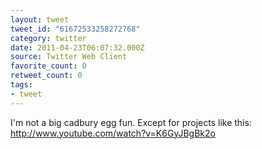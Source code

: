 ```yaml
---
layout: tweet
tweet_id: "61672533258272768"
category: twitter
date: 2011-04-23T06:07:32.000Z
source: Twitter Web Client
favorite_count: 0
retweet_count: 0
tags:
- tweet
---
```


I'm not a big cadbury egg fun. Except for projects like this: http://www.youtube.com/watch?v=K6GyJBgBk2o
